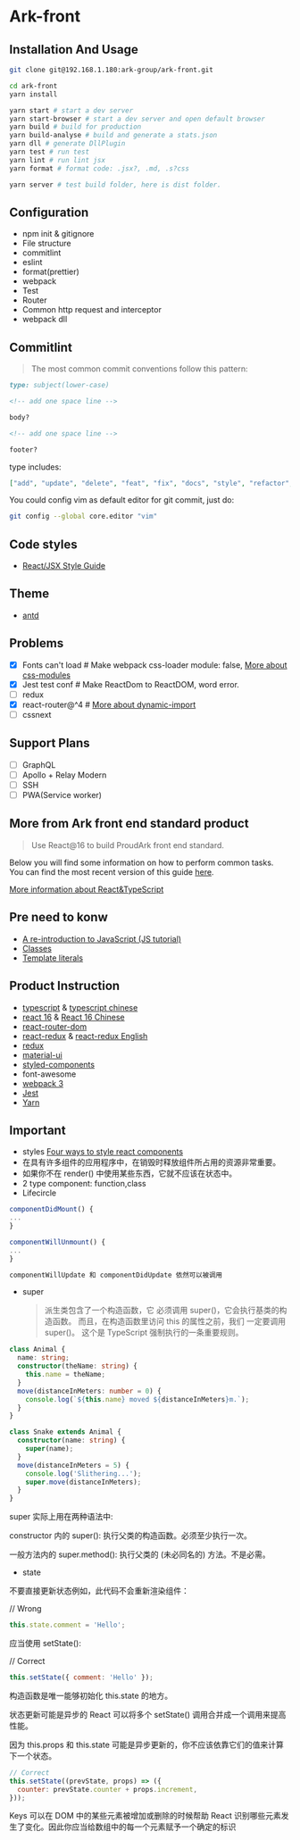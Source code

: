 # Ark-front

## Installation And Usage

```bash
git clone git@192.168.1.180:ark-group/ark-front.git

cd ark-front
yarn install

yarn start # start a dev server
yarn start-browser # start a dev server and open default browser
yarn build # build for production
yarn build-analyse # build and generate a stats.json
yarn dll # generate DllPlugin
yarn test # run test
yarn lint # run lint jsx
yarn format # format code: .jsx?, .md, .s?css

yarn server # test build folder, here is dist folder.
```

## Configuration

* npm init & gitignore
* File structure
* commitlint
* eslint
* format(prettier)
* webpack
* Test
* Router
* Common http request and interceptor
* webpack dll

## Commitlint

> The most common commit conventions follow this pattern:

```md
type: subject(lower-case)

<!-- add one space line -->

body?

<!-- add one space line -->

footer?
```

type includes:

```json
["add", "update", "delete", "feat", "fix", "docs", "style", "refactor", "test", "rever"]
```

You could config vim as default editor for git commit, just do:

```bash
git config --global core.editor "vim"
```

## Code styles

* [React/JSX Style Guide](https://github.com/airbnb/javascript/tree/master/react)

## Theme

* [antd](https://ant.design/)

## Problems

* [x] Fonts can't load # Make webpack css-loader module: false, [More about css-modules](https://github.com/css-modules/css-modules)
* [x] Jest test conf # Make ReactDom to ReactDOM, word error.
* [ ] redux
* [x] react-router@^4 # [More about dynamic-import](https://github.com/ReactTraining/react-router/blob/master/packages/react-router-dom/docs/guides/code-splitting.md)
* [ ] cssnext

## Support Plans

* [ ] GraphQL
* [ ] Apollo + Relay Modern
* [ ] SSH
* [ ] PWA(Service worker)

## More from Ark front end standard product

> Use React@16 to build ProudArk front end standard.

Below you will find some information on how to perform common tasks.<br>
You can find the most recent version of this guide [here](https://github.com/facebookincubator/create-react-app/blob/master/packages/react-scripts/template/README.md).

[More information about React&TypeScript](https://github.com/Microsoft/TypeScript-React-Starter#typescript-react-starter)

## Pre need to konw

* [A re-introduction to JavaScript (JS tutorial)](https://developer.mozilla.org/en-US/docs/Web/JavaScript/A_re-introduction_to_JavaScript)
* [Classes](https://developer.mozilla.org/en-US/docs/Web/JavaScript/Reference/Classes)
* [Template literals](https://developer.mozilla.org/en-US/docs/Web/JavaScript/Reference/Template_literals)

## Product Instruction

* [typescript](http://www.typescriptlang.org/) & [typescript chinese](https://www.tslang.cn/index.html)
* [react 16](https://reactjs.org/) & [React 16 Chinese](https://doc.react-china.org/)
* [react-router-dom](https://reacttraining.com/react-router/)
* [react-redux](http://cn.redux.js.org/docs/react-redux/) & [react-redux English](https://redux.js.org/docs/basics/UsageWithReact.html)
* [redux](https://redux.js.org/)
* [material-ui](https://material-ui-next.com/)
* [styled-components](https://www.styled-components.com/)
* font-awesome
* [webpack 3](https://webpack.js.org/)
* [Jest](https://facebook.github.io/jest/)
* [Yarn](https://yarnpkg.com/zh-Hans/)

## Important

* styles [Four ways to style react components](https://codeburst.io/4-four-ways-to-style-react-components-ac6f323da822)
* 在具有许多组件的应用程序中，在销毁时释放组件所占用的资源非常重要。
* 如果你不在 render() 中使用某些东西，它就不应该在状态中。
* 2 type component: function,class
* Lifecircle

```jsx
componentDidMount() {
...
}

componentWillUnmount() {
...
}

componentWillUpdate 和 componentDidUpdate 依然可以被调用
```

* super
  > 派生类包含了一个构造函数，它 必须调用 super()，它会执行基类的构造函数。 而且，在构造函数里访问 this 的属性之前，我们 一定要调用 super()。 这个是 TypeScript 强制执行的一条重要规则。

```ts
class Animal {
  name: string;
  constructor(theName: string) {
    this.name = theName;
  }
  move(distanceInMeters: number = 0) {
    console.log(`${this.name} moved ${distanceInMeters}m.`);
  }
}

class Snake extends Animal {
  constructor(name: string) {
    super(name);
  }
  move(distanceInMeters = 5) {
    console.log('Slithering...');
    super.move(distanceInMeters);
  }
}
```

super 实际上用在两种语法中:

constructor 内的 super(): 执行父类的构造函数。必须至少执行一次。

一般方法内的 super.method(): 执行父类的 (未必同名的) 方法。不是必需。

* state

不要直接更新状态例如，此代码不会重新渲染组件：

// Wrong

```jsx
this.state.comment = 'Hello';
```

应当使用 setState():

// Correct

```jsx
this.setState({ comment: 'Hello' });
```

构造函数是唯一能够初始化 this.state 的地方。

状态更新可能是异步的
React 可以将多个 setState() 调用合并成一个调用来提高性能。

因为 this.props 和 this.state 可能是异步更新的，你不应该依靠它们的值来计算下一个状态。

```jsx
// Correct
this.setState((prevState, props) => ({
  counter: prevState.counter + props.increment,
}));
```

Keys 可以在 DOM 中的某些元素被增加或删除的时候帮助 React 识别哪些元素发生了变化。因此你应当给数组中的每一个元素赋予一个确定的标识
